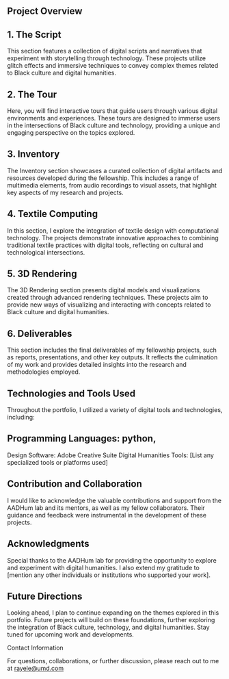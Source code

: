 ## Project Overview

## 1. The Script
This section features a collection of digital scripts and narratives that experiment with storytelling through technology. These projects utilize glitch effects and immersive techniques to convey complex themes related to Black culture and digital humanities.

## 2. The Tour
Here, you will find interactive tours that guide users through various digital environments and experiences. These tours are designed to immerse users in the intersections of Black culture and technology, providing a unique and engaging perspective on the topics explored.

## 3. Inventory
The Inventory section showcases a curated collection of digital artifacts and resources developed during the fellowship. This includes a range of multimedia elements, from audio recordings to visual assets, that highlight key aspects of my research and projects.

## 4. Textile Computing
In this section, I explore the integration of textile design with computational technology. The projects demonstrate innovative approaches to combining traditional textile practices with digital tools, reflecting on cultural and technological intersections.

## 5. 3D Rendering
The 3D Rendering section presents digital models and visualizations created through advanced rendering techniques. These projects aim to provide new ways of visualizing and interacting with concepts related to Black culture and digital humanities.

## 6. Deliverables
This section includes the final deliverables of my fellowship projects, such as reports, presentations, and other key outputs. It reflects the culmination of my work and provides detailed insights into the research and methodologies employed.

## Technologies and Tools Used

Throughout the portfolio, I utilized a variety of digital tools and technologies, including:

## Programming Languages: python, 
Design Software: Adobe Creative Suite
Digital Humanities Tools: [List any specialized tools or platforms used]


## Contribution and Collaboration

I would like to acknowledge the valuable contributions and support from the AADHum lab and its mentors, as well as my fellow collaborators. Their guidance and feedback were instrumental in the development of these projects.

## Acknowledgments

Special thanks to the AADHum lab for providing the opportunity to explore and experiment with digital humanities. I also extend my gratitude to [mention any other individuals or institutions who supported your work].

## Future Directions

Looking ahead, I plan to continue expanding on the themes explored in this portfolio. Future projects will build on these foundations, further exploring the integration of Black culture, technology, and digital humanities. Stay tuned for upcoming work and developments.

Contact Information

For questions, collaborations, or further discussion, please reach out to me at rayele@umd.com 




